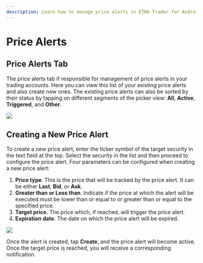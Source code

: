 ```yaml
---
description: Learn how to manage price alerts in ETNA Trader for Android
---
```


# Price Alerts

## Price Alerts Tab

The price alerts tab if responsible for management of price alerts in your trading accounts. Here you can view this list of your existing price alerts and also create new ones. The existing price alerts can also be sorted by their status by tapping on different segments of the picker view: **All**, **Active**, **Triggered**, and **Other**.

![](../../.gitbook/assets/screenshot_2020-04-28-21-57-29-269_com.etnasoft.etnamobile.android.jpg)

## Creating a New Price Alert

To create a new price alert, enter the ticker symbol of the target security in the text field at the top. Select the security in the list and then proceed to configure the price alert. Four parameters can be configured when creating a new price alert:

1. **Price type**. This is the price that will be tracked by the price alert. It can be either **Last**, **Bid**, or **Ask**.
2. **Greater than or Less than**. Indicate if the price at which the alert will be executed must be lower than or equal to or greater than or equal to the specified price.
3. **Target price**. The price which, if reached, will trigger the price alert.
4. **Expiration date**. The date on which the price alert will be expired.

![](../../.gitbook/assets/screenshot_2020-04-28-21-59-02-835_com.etnasoft.etnamobile.android.jpg)

Once the alert is created, tap **Create**, and the price alert will become active. Once the target price is reached, you will receive a corresponding notification.

